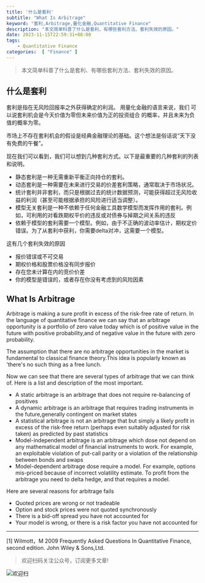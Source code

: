 ```yaml
---
title: '什么是套利'
subtitle: "What Is Arbitrage"
keyword: "套利,Arbitrage,量化金融,Quantitative Finance"
description: "本文简单科普了什么是套利、有哪些套利方法、套利失效的原因。"
date: 2023-11-15T22:59:31+08:00
tags:
    - Quantitative Finance
categories:  [ "Finance" ]
---
```


> 本文简单科普了什么是套利、有哪些套利方法、套利失效的原因。

## 什么是套利

套利是指在无风险回报率之外获得确定的利润。 用量化金融的语言来说，我们 可以说套利机会是今天价值为零但未来价值为正的投资组合 的概率，并且未来为负值的概率为零。


市场上不存在套利机会的假设是经典金融理论的基础。这个想法是俗话说“天下没有免费的午餐”。

现在我们可以看到，我们可以想到几种套利方式。以下是最重要的几种套利的列表和说明。
+ 静态套利是一种无需重新平衡正向持仓的套利。
+ 动态套利是一种需要在未来进行交易的价差套利策略，通常取决于市场状况。
+ 统计套利并非套利，而只是根据过去的统计数据预测，可能获得超过无风险收益的利润（甚至可能根据承担的风险进行适当调整）。
+ 模型无关套利是一种不依赖于任何金融工具数学模型而发挥作用的套利。例如，可利用的对看跌期权平价的违反或对债券与掉期之间关系的违反
+ 依赖于模型的套利需要一个模型。例如，由于不正确的波动率估计，期权定价错误。为了从套利中获利，你需要delta对冲，这需要一个模型。


这有几个套利失效的原因
+ 报价错误或不可交易
+ 期权价格和股票价格没有同步报价
+ 存在您未计算在内的竞价价差
+ 你的模型是错误的，或者存在你没有考虑到的风险因素

## What Is Arbitrage 

Arbitrage is making a sure profit in excess of the risk-free rate of return. In the language of quantitative finance we 
can say that an arbitrage opportunity is a portfolio of zero value today which is of positive value in the future with positive
probability,and of negative value in the future with zero probability.
 

The assumption that there are no arbitrage opportunities in the market is fundamental to classical finance theory.This idea is
popularly known as 'there's no such thing as a free lunch.


Now we can see that there are several types of arbitrage that we can think of. Here is a list and description of the most important.

+ A static arbitrage is an arbitrage that does not require re-balancing of positives
+ A dynamic arbitrage is an arbitrage that requires trading instruments in the future,generally contingent on market states
+ A statistical arbitrage is not an arbitrage that but simply a likely profit in excess of the risk-free return (perhaps even suitably adjusted for risk taken) as predicted by past statistics
+ Model-independent arbitrage is an arbitrage which dose not depend on any mathematical model of financial instruments to work. For example, an exploitable violation of put-call parity or a violation of the relationship between bonds and swaps 
+ Model-dependent arbitrage dose require a model. For example, options mis-priced because of incorrect volatility estimate. To profit from the arbitrage you need to delta hedge, and that requires a model.

Here are several reasons for arbitrage fails

+ Quoted prices are wrong  or not tradeable
+ Option and stock prices were not quoted synchronously
+ There is a bid-off spread you have not accounted for
+ Your model is wrong, or there is  a risk factor you have not  accounted for


-------

[1] Wilmott，M 2009 Frequently Asked Questions In Quantitative Finance, second edition. John Wiley & Sons,Ltd.


> 欢迎扫码关注公众号，订阅更多文章!

![欢迎扫](/img/public-plantform-qr.png)